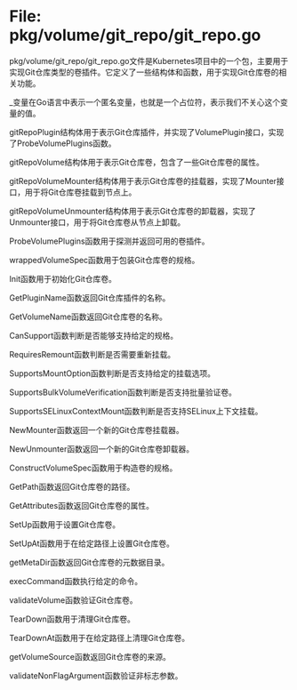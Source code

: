 # File: pkg/volume/git_repo/git_repo.go

pkg/volume/git_repo/git_repo.go文件是Kubernetes项目中的一个包，主要用于实现Git仓库类型的卷插件。它定义了一些结构体和函数，用于实现Git仓库卷的相关功能。

_变量在Go语言中表示一个匿名变量，也就是一个占位符，表示我们不关心这个变量的值。

gitRepoPlugin结构体用于表示Git仓库插件，并实现了VolumePlugin接口，实现了ProbeVolumePlugins函数。

gitRepoVolume结构体用于表示Git仓库卷，包含了一些Git仓库卷的属性。

gitRepoVolumeMounter结构体用于表示Git仓库卷的挂载器，实现了Mounter接口，用于将Git仓库卷挂载到节点上。

gitRepoVolumeUnmounter结构体用于表示Git仓库卷的卸载器，实现了Unmounter接口，用于将Git仓库卷从节点上卸载。

ProbeVolumePlugins函数用于探测并返回可用的卷插件。

wrappedVolumeSpec函数用于包装Git仓库卷的规格。

Init函数用于初始化Git仓库卷。

GetPluginName函数返回Git仓库插件的名称。

GetVolumeName函数返回Git仓库卷的名称。

CanSupport函数判断是否能够支持给定的规格。

RequiresRemount函数判断是否需要重新挂载。

SupportsMountOption函数判断是否支持给定的挂载选项。

SupportsBulkVolumeVerification函数判断是否支持批量验证卷。

SupportsSELinuxContextMount函数判断是否支持SELinux上下文挂载。

NewMounter函数返回一个新的Git仓库卷挂载器。

NewUnmounter函数返回一个新的Git仓库卷卸载器。

ConstructVolumeSpec函数用于构造卷的规格。

GetPath函数返回Git仓库卷的路径。

GetAttributes函数返回Git仓库卷的属性。

SetUp函数用于设置Git仓库卷。

SetUpAt函数用于在给定路径上设置Git仓库卷。

getMetaDir函数返回Git仓库卷的元数据目录。

execCommand函数执行给定的命令。

validateVolume函数验证Git仓库卷。

TearDown函数用于清理Git仓库卷。

TearDownAt函数用于在给定路径上清理Git仓库卷。

getVolumeSource函数返回Git仓库卷的来源。

validateNonFlagArgument函数验证非标志参数。


